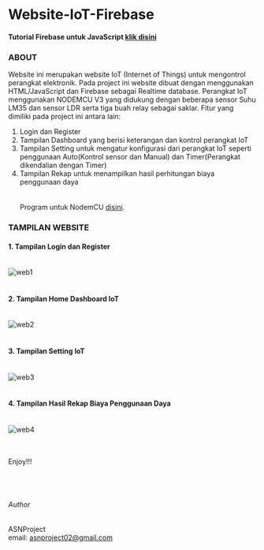 # Website-IoT-Firebase

#### Tutorial Firebase untuk JavaScript [klik disini](https://github.com/ASNProject/Firebase-JavaScript.git)<br/>
### ABOUT<br/>
Website ini merupakan website IoT (Internet of Things) untuk mengontrol perangkat elektronik. Pada project ini website dibuat dengan menggunakan HTML/JavaScript dan Firebase sebagai Realtime database. Perangkat IoT menggunakan NODEMCU V3 yang didukung dengan beberapa sensor Suhu LM35 dan sensor LDR serta tiga buah relay sebagai saklar. Fitur yang dimiliki pada project ini antara lain:<br/>
1. Login dan Register<br/>
2. Tampilan Dashboard yang berisi keterangan dan kontrol perangkat IoT<br/>
3. Tampilan Setting untuk mengatur konfigurasi dari perangkat IoT seperti penggunaan Auto(Kontrol sensor dan Manual) dan Timer(Perangkat dikendalian dengan Timer)<br/>
4. Tampilan Rekap untuk menampilkan hasil perhitungan biaya penggunaan daya<br/><br/><br/>
Program untuk NodemCU  [disini](https://github.com/ASNProject/IoT-NodemCU-dan-Firebase-.git).<br/>

### TAMPILAN WEBSITE<br/>
#### 1. Tampilan Login dan Register<br/><br/>
![web1](https://user-images.githubusercontent.com/49858542/138451412-75b755d4-8c35-4140-95ce-248c9d28d21b.JPG)<br/><br/>
#### 2. Tampilan Home Dashboard IoT<br/><br/>
![web2](https://user-images.githubusercontent.com/49858542/138451416-f3abf799-bf19-4b93-8df5-bff8f3055b7f.JPG)<br/><br/>
#### 3. Tampilan Setting IoT<br/><br/>
![web3](https://user-images.githubusercontent.com/49858542/138451418-bd8fd724-0bc3-42cb-949b-e499a255d70d.JPG)<br/><br/>
#### 4. Tampilan Hasil Rekap Biaya Penggunaan Daya<br/><br/>
![web4](https://user-images.githubusercontent.com/49858542/138451422-912f90e6-8350-49e9-9528-f52ddff6f539.JPG)<br/><br/>

<br />
Enjoy!!!
<br />
<br />
<br />
<br />

###### Author

ASNProject<br />
email: asnproject02@gmail.com
